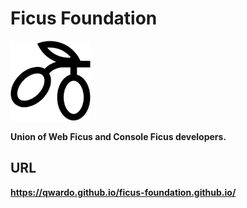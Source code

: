# Ficus Foundation
![](images/ficus-foundation-icon.png)

**Union of Web Ficus and Console Ficus developers.**

## URL
**https://qwardo.github.io/ficus-foundation.github.io/**
